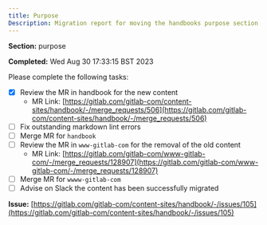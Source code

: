 ```yaml
---
title: Purpose
Description: Migration report for moving the handbooks purpose section
---
```


**Section:** purpose

**Completed:** Wed Aug 30 17:33:15 BST 2023

Please complete the following tasks:

- [x] Review the MR in handbook for the new content
  - MR Link: [https://gitlab.com/gitlab-com/content-sites/handbook/-/merge_requests/506](https://gitlab.com/gitlab-com/content-sites/handbook/-/merge_requests/506)
- [ ] Fix outstanding markdown lint errors
- [ ] Merge MR for `handbook`
- [ ] Review the MR in `www-gitlab-com` for the removal of the old content
  - MR Link: [https://gitlab.com/gitlab-com/www-gitlab-com/-/merge_requests/128907](https://gitlab.com/gitlab-com/www-gitlab-com/-/merge_requests/128907)
- [ ] Merge MR for `wwww-gitlab-com`
- [ ] Advise on Slack the content has been successfully migrated

**Issue:** [https://gitlab.com/gitlab-com/content-sites/handbook/-/issues/105](https://gitlab.com/gitlab-com/content-sites/handbook/-/issues/105)
